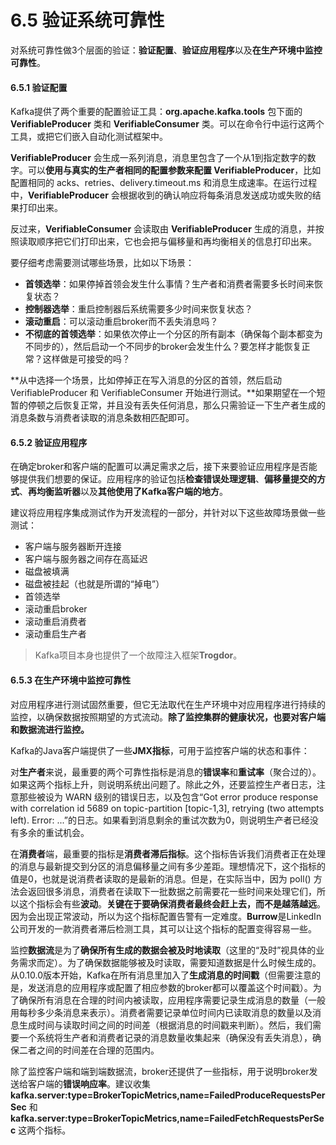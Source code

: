 # 6.5 验证系统可靠性

对系统可靠性做3个层面的验证：**验证配置**、**验证应用程序**以及**在生产环境中监控可靠性**。

#### 6.5.1 验证配置

Kafka提供了两个重要的配置验证工具：**org.apache.kafka.tools** 包下面的**VerifiableProducer** 类和 **VerifiableConsumer** 类。可以在命令行中运行这两个工具，或把它们嵌入自动化测试框架中。

**VerifiableProducer** 会生成一系列消息，消息里包含了一个从1到指定数字的数字。可以**使用与真实的生产者相同的配置参数来配置 VerifiableProducer**，比如配置相同的 acks、retries、delivery.timeout.ms 和消息生成速率。在运行过程中，**VerifiableProducer** 会根据收到的确认响应将每条消息发送成功或失败的结果打印出来。

反过来，**VerifiableConsumer** 会读取由 **VerifiableProducer** 生成的消息，并按照读取顺序把它们打印出来，它也会把与偏移量和再均衡相关的信息打印出来。

要仔细考虑需要测试哪些场景，比如以下场景：

* **首领选举**：如果停掉首领会发生什么事情？生产者和消费者需要多长时间来恢复状态？
* **控制器选举**：重启控制器后系统需要多少时间来恢复状态？
* **滚动重启**：可以滚动重启broker而不丢失消息吗？
* **不彻底的首领选举**：如果依次停止一个分区的所有副本（确保每个副本都变为不同步的），然后启动一个不同步的broker会发生什么？要怎样才能恢复正常？这样做是可接受的吗？

**从中选择一个场景，比如停掉正在写入消息的分区的首领，然后启动VerifiableProducer 和 VerifiableConsumer 开始进行测试。**如果期望在一个短暂的停顿之后恢复正常，并且没有丢失任何消息，那么只需验证一下生产者生成的消息条数与消费者读取的消息条数相匹配即可。

#### 6.5.2 验证应用程序

在确定broker和客户端的配置可以满足需求之后，接下来要验证应用程序是否能够提供我们想要的保证。应用程序的验证包括**检查错误处理逻辑**、**偏移量提交的方式**、**再均衡监听器**以及**其他使用了Kafka客户端的地方**。

建议将应用程序集成测试作为开发流程的一部分，并针对以下这些故障场景做一些测试：

* 客户端与服务器断开连接
* 客户端与服务器之间存在高延迟
* 磁盘被填满
* 磁盘被挂起（也就是所谓的“掉电”）
* 首领选举
* 滚动重启broker
* 滚动重启消费者
* 滚动重启生产者

> Kafka项目本身也提供了一个故障注入框架**Trogdor**。

#### 6.5.3 在生产环境中监控可靠性

对应用程序进行测试固然重要，但它无法取代在生产环境中对应用程序进行持续的监控，以确保数据按照期望的方式流动。**除了监控集群的健康状况，也要对客户端和数据流进行监控。**

Kafka的Java客户端提供了一些**JMX指标**，可用于监控客户端的状态和事件：

对**生产者**来说，最重要的两个可靠性指标是消息的**错误率**和**重试率**（聚合过的）。如果这两个指标上升，则说明系统出问题了。除此之外，还要监控生产者日志，注意那些被设为 WARN 级别的错误日志，以及包含“Got error produce response with correlation id 5689 on topic-partition \[topic-1,3], retrying (two attempts left). Error: ...”的日志。如果看到消息剩余的重试次数为0，则说明生产者已经没有多余的重试机会。

在**消费者**端，最重要的指标是**消费者滞后指标**。这个指标告诉我们消费者正在处理的消息与最新提交到分区的消息偏移量之间有多少差距。理想情况下，这个指标的值是0，也就是说消费者读取的是最新的消息。但是，在实际当中，因为 poll() 方法会返回很多消息，消费者在读取下一批数据之前需要花一些时间来处理它们，所以这个指标会有些**波动**。**关键在于要确保消费者最终会赶上去，而不是越落越远**。因为会出现正常波动，所以为这个指标配置告警有一定难度。**Burrow**是LinkedIn公司开发的一款消费者滞后检测工具，其可以让这个指标的配置变得容易一些。

监控**数据流**是为了**确保所有生成的数据会被及时地读取**（这里的“及时”视具体的业务需求而定）。为了确保数据能够被及时读取，需要知道数据是什么时候生成的。从0.10.0版本开始，Kafka在所有消息里加入了**生成消息的时间戳**（但需要注意的是，发送消息的应用程序或配置了相应参数的broker都可以覆盖这个时间戳）。为了确保所有消息在合理的时间内被读取，应用程序需要记录生成消息的数量（一般用每秒多少条消息来表示）。消费者需要记录单位时间内已读取消息的数量以及消息生成时间与读取时间之间的时间差（根据消息的时间戳来判断）。然后，我们需要一个系统将生产者和消费者记录的消息数量收集起来（确保没有丢失消息），确保二者之间的时间差在合理的范围内。

除了监控客户端和端到端数据流，broker还提供了一些指标，用于说明broker发送给客户端的**错误响应率**。建议收集**kafka.server:type=BrokerTopicMetrics,name=FailedProduceRequestsPerSec** 和**kafka.server:type=BrokerTopicMetrics,name=FailedFetchRequestsPerSec** 这两个指标。

